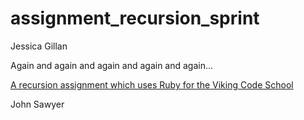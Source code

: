 # assignment_recursion_sprint

Jessica Gillan

Again and again and again and again and again...

[A recursion assignment which uses Ruby for the Viking Code School](http://www.vikingcodeschool.com)


John Sawyer